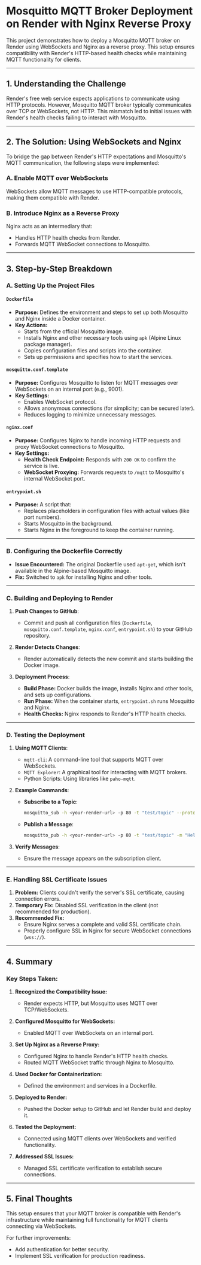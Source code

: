 # Mosquitto MQTT Broker Deployment on Render with Nginx Reverse Proxy

This project demonstrates how to deploy a Mosquitto MQTT broker on Render using WebSockets and Nginx as a reverse proxy. This setup ensures compatibility with Render's HTTP-based health checks while maintaining MQTT functionality for clients.

---

## 1. Understanding the Challenge

Render's free web service expects applications to communicate using HTTP protocols. However, Mosquitto MQTT broker typically communicates over TCP or WebSockets, not HTTP. This mismatch led to initial issues with Render's health checks failing to interact with Mosquitto.

---

## 2. The Solution: Using WebSockets and Nginx

To bridge the gap between Render's HTTP expectations and Mosquitto's MQTT communication, the following steps were implemented:

### A. Enable MQTT over WebSockets
WebSockets allow MQTT messages to use HTTP-compatible protocols, making them compatible with Render.

### B. Introduce Nginx as a Reverse Proxy
Nginx acts as an intermediary that:
- Handles HTTP health checks from Render.
- Forwards MQTT WebSocket connections to Mosquitto.

---

## 3. Step-by-Step Breakdown

### A. Setting Up the Project Files

#### `Dockerfile`
- **Purpose:** Defines the environment and steps to set up both Mosquitto and Nginx inside a Docker container.
- **Key Actions:**
  - Starts from the official Mosquitto image.
  - Installs Nginx and other necessary tools using `apk` (Alpine Linux package manager).
  - Copies configuration files and scripts into the container.
  - Sets up permissions and specifies how to start the services.

#### `mosquitto.conf.template`
- **Purpose:** Configures Mosquitto to listen for MQTT messages over WebSockets on an internal port (e.g., 9001).
- **Key Settings:**
  - Enables WebSocket protocol.
  - Allows anonymous connections (for simplicity; can be secured later).
  - Reduces logging to minimize unnecessary messages.

#### `nginx.conf`
- **Purpose:** Configures Nginx to handle incoming HTTP requests and proxy WebSocket connections to Mosquitto.
- **Key Settings:**
  - **Health Check Endpoint:** Responds with `200 OK` to confirm the service is live.
  - **WebSocket Proxying:** Forwards requests to `/mqtt` to Mosquitto's internal WebSocket port.

#### `entrypoint.sh`
- **Purpose:** A script that:
  - Replaces placeholders in configuration files with actual values (like port numbers).
  - Starts Mosquitto in the background.
  - Starts Nginx in the foreground to keep the container running.

---

### B. Configuring the Dockerfile Correctly
- **Issue Encountered:** The original Dockerfile used `apt-get`, which isn't available in the Alpine-based Mosquitto image.
- **Fix:** Switched to `apk` for installing Nginx and other tools.

---

### C. Building and Deploying to Render

1. **Push Changes to GitHub**:
   - Commit and push all configuration files (`Dockerfile`, `mosquitto.conf.template`, `nginx.conf`, `entrypoint.sh`) to your GitHub repository.

2. **Render Detects Changes**:
   - Render automatically detects the new commit and starts building the Docker image.

3. **Deployment Process**:
   - **Build Phase:** Docker builds the image, installs Nginx and other tools, and sets up configurations.
   - **Run Phase:** When the container starts, `entrypoint.sh` runs Mosquitto and Nginx.
   - **Health Checks:** Nginx responds to Render's HTTP health checks.

---

### D. Testing the Deployment

1. **Using MQTT Clients**:
   - `mqtt-cli`: A command-line tool that supports MQTT over WebSockets.
   - `MQTT Explorer`: A graphical tool for interacting with MQTT brokers.
   - Python Scripts: Using libraries like `paho-mqtt`.

2. **Example Commands**:
   - **Subscribe to a Topic**:
     ```bash
     mosquitto_sub -h <your-render-url> -p 80 -t "test/topic" --protocol websockets
     ```
   - **Publish a Message**:
     ```bash
     mosquitto_pub -h <your-render-url> -p 80 -t "test/topic" -m "Hello MQTT" --protocol websockets
     ```

3. **Verify Messages**:
   - Ensure the message appears on the subscription client.

---

### E. Handling SSL Certificate Issues

1. **Problem:** Clients couldn't verify the server's SSL certificate, causing connection errors.
2. **Temporary Fix:** Disabled SSL verification in the client (not recommended for production).
3. **Recommended Fix:**
   - Ensure Nginx serves a complete and valid SSL certificate chain.
   - Properly configure SSL in Nginx for secure WebSocket connections (`wss://`).

---

## 4. Summary

### Key Steps Taken:
1. **Recognized the Compatibility Issue:**
   - Render expects HTTP, but Mosquitto uses MQTT over TCP/WebSockets.

2. **Configured Mosquitto for WebSockets:**
   - Enabled MQTT over WebSockets on an internal port.

3. **Set Up Nginx as a Reverse Proxy:**
   - Configured Nginx to handle Render's HTTP health checks.
   - Routed MQTT WebSocket traffic through Nginx to Mosquitto.

4. **Used Docker for Containerization:**
   - Defined the environment and services in a Dockerfile.

5. **Deployed to Render:**
   - Pushed the Docker setup to GitHub and let Render build and deploy it.

6. **Tested the Deployment:**
   - Connected using MQTT clients over WebSockets and verified functionality.

7. **Addressed SSL Issues:**
   - Managed SSL certificate verification to establish secure connections.

---

## 5. Final Thoughts

This setup ensures that your MQTT broker is compatible with Render's infrastructure while maintaining full functionality for MQTT clients connecting via WebSockets.

For further improvements:
- Add authentication for better security.
- Implement SSL verification for production readiness.
